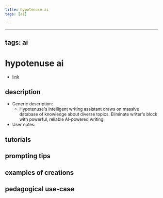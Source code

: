 ```yaml
---
title: hypotenuse ai
tags: [ai]

---
```


---
tags: ai 
---


# hypotenuse ai


* [link](https://www.hypotenuse.ai/?via=ffmedia&fp_sid=aitools)

## description
* Generic description: 
     * Hypotenuse's intelligent writing assistant draws on massive database of knowledge about diverse topics. Eliminate writer's block with powerful, reliable AI-powered writing.
* User notes:

## tutorials

## prompting tips

## examples of creations 

## pedagogical use-case 
